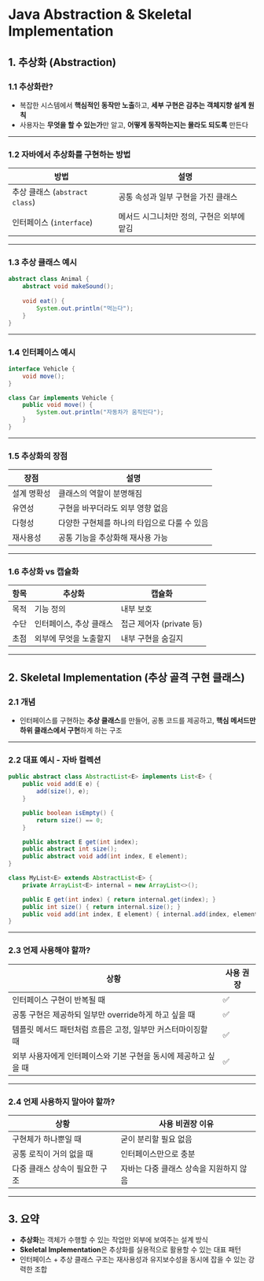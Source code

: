 # Java Abstraction & Skeletal Implementation

## 1. 추상화 (Abstraction)

### 1.1 추상화란?

- 복잡한 시스템에서 **핵심적인 동작만 노출**하고, **세부 구현은 감추는 객체지향 설계 원칙**
- 사용자는 **무엇을 할 수 있는가**만 알고, **어떻게 동작하는지는 몰라도 되도록** 만든다

---

### 1.2 자바에서 추상화를 구현하는 방법

| 방법 | 설명 |
|------|------|
| 추상 클래스 (`abstract class`) | 공통 속성과 일부 구현을 가진 클래스 |
| 인터페이스 (`interface`) | 메서드 시그니처만 정의, 구현은 외부에 맡김 |

---

### 1.3 추상 클래스 예시

```java
abstract class Animal {
    abstract void makeSound();
    
    void eat() {
        System.out.println("먹는다");
    }
}
```

---

### 1.4 인터페이스 예시

```java
interface Vehicle {
    void move();
}

class Car implements Vehicle {
    public void move() {
        System.out.println("자동차가 움직인다");
    }
}
```

---

### 1.5 추상화의 장점

| 장점 | 설명 |
|------|------|
| 설계 명확성 | 클래스의 역할이 분명해짐 |
| 유연성 | 구현을 바꾸더라도 외부 영향 없음 |
| 다형성 | 다양한 구현체를 하나의 타입으로 다룰 수 있음 |
| 재사용성 | 공통 기능을 추상화해 재사용 가능 |

---

### 1.6 추상화 vs 캡슐화

| 항목 | 추상화 | 캡슐화 |
|------|--------|--------|
| 목적 | 기능 정의 | 내부 보호 |
| 수단 | 인터페이스, 추상 클래스 | 접근 제어자 (private 등) |
| 초점 | 외부에 무엇을 노출할지 | 내부 구현을 숨길지 |

---

## 2. Skeletal Implementation (추상 골격 구현 클래스)

### 2.1 개념

- 인터페이스를 구현하는 **추상 클래스**를 만들어,
  공통 코드를 제공하고, **핵심 메서드만 하위 클래스에서 구현**하게 하는 구조

---

### 2.2 대표 예시 - 자바 컬렉션

```java
public abstract class AbstractList<E> implements List<E> {
    public void add(E e) {
        add(size(), e);
    }

    public boolean isEmpty() {
        return size() == 0;
    }

    public abstract E get(int index);
    public abstract int size();
    public abstract void add(int index, E element);
}
```

```java
class MyList<E> extends AbstractList<E> {
    private ArrayList<E> internal = new ArrayList<>();

    public E get(int index) { return internal.get(index); }
    public int size() { return internal.size(); }
    public void add(int index, E element) { internal.add(index, element); }
}
```

---

### 2.3 언제 사용해야 할까?

| 상황 | 사용 권장 |
|------|-----------|
| 인터페이스 구현이 반복될 때 | ✅ |
| 공통 구현은 제공하되 일부만 override하게 하고 싶을 때 | ✅ |
| 템플릿 메서드 패턴처럼 흐름은 고정, 일부만 커스터마이징할 때 | ✅ |
| 외부 사용자에게 인터페이스와 기본 구현을 동시에 제공하고 싶을 때 | ✅ |

---

### 2.4 언제 사용하지 말아야 할까?

| 상황 | 사용 비권장 이유 |
|------|----------------|
| 구현체가 하나뿐일 때 | 굳이 분리할 필요 없음 |
| 공통 로직이 거의 없을 때 | 인터페이스만으로 충분 |
| 다중 클래스 상속이 필요한 구조 | 자바는 다중 클래스 상속을 지원하지 않음 |

---

## 3. 요약

- **추상화**는 객체가 수행할 수 있는 작업만 외부에 보여주는 설계 방식
- **Skeletal Implementation**은 추상화를 실용적으로 활용할 수 있는 대표 패턴
- 인터페이스 + 추상 클래스 구조는 재사용성과 유지보수성을 동시에 잡을 수 있는 강력한 조합
